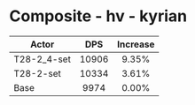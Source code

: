 # Composite - hv - kyrian
| Actor | DPS | Increase |
|---|:---:|:---:|
|T28-2_4-set|10906|9.35%|
|T28-2-set|10334|3.61%|
|Base|9974|0.00%|
